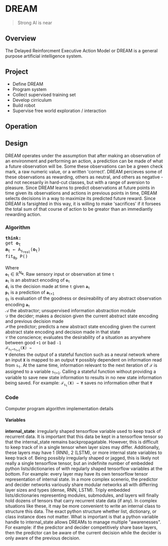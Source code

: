 DREAM
=======

> Strong AI is near

## Overview

The Delayed Reinforcment Executive Action Model or DREAM is a general purpose artificial intelligence system.


## Project

- Define DREAM
- Program system
- Collect supervised training set
- Develop cirriculum
- Build robot
- Supervise free world exploration / interaction

## Operation

## Design
DREAM operates under the assumption that after making an observation of an environment and performing an action, a prediction can be made of what a future observation will be. Some these observations can be a green check mark, a raw numeric value, or a written 'correct'. DREAM percieves some of these observations as rewarding, others as neutral, and others as negative - and not necesarily in hard-cut classes, but with a range of aversion to pleasure. Since DREAM learns to predict observations at future points in time given its observations and actions in previous points in time, DREAM selects decisions in a way to maximize its predicted future reward. Since DREAM is farsighted in this way, it is willing to make 'sacrifices' if it forsees the total sum of that course of action to be greator than an immediantly rewarding action.

### Algorithm

<pre>
<b>think:</b>  
get <b>o</b><sub>t</sub>
<b>a</b><sub>t</sub> &larr; A<sub>s<sub>real</sub></sub>(<b>o</b><sub>t</sub>)
fit<sub>&theta;<sub>P</sub></sub> P()
</pre>

Where  
<code><b>o</b><sub>t</sub></code> &isin; &Ropf;<sup>N<sub><b>o</b></sub></sup>. Raw sensory input or observation at time `t`  
<code><b>a</b><sub>t</sub></code> is an abstract encoding of <code><b>o</b><sub>t</sub></code>  
<code><b>d</b><sub>t</sub></code> is the decision made at time `t` given <code><b>a</b><sub>t</sub></code>  
<code><b>p</b><sub>t</sub></code> is a prediction of <code><b>a</b><sub>t+1</sub></code>  
<code>g<sub>t</sub></code> is evaluation of the goodness or desireability of any abstract observation encoding <code><b>a</b><sub>t</sub></code>  
<code>&Ascr;</code> the abstractor; unsupervised information abstraction module   
<code>&Dscr;</code> the decider; makes a decision given the current abstract state encoding and previous decision made  
<code>&Pscr;</code> the predictor; predicts a new abstract state encoding given the current abstract state encoding and decision made in that state  
<code>&Cscr;</code> the conscience; evaluates the desirability of a situation as anywhere between good `+1` or bad `-1`  
<code>&Fscr;<sub>s<sub>t</sub>&rarr;s<sub>t+1</sub></sub>(<b>X</b>) &rarr; <b>Y</b></code> denotes the output of a stateful function such as a neural network where an input <code><b>X</b></code> is mapped to an output <code><b>Y</b></code> possibly dependent on information read from <code>s<sub>t</sub></code>. At the same time, information relevant to the next iteration of <code>&Fscr;</code> is assigned to a variable <code>s<sub>t+1</sub></code>. Calling a stateful function without providing a variable to save new state information to results in no new state information being saved. For example: <code>&Fscr;<sub>s<sub>t</sub></sub>(<b>X</b>) &rarr; <b>Y</b></code> saves no information other that <code><b>Y</b></code> 

### Code

Computer program algorithm implementation details

#### Variables

**internal_state**: irregularly shaped tensorflow variable used to keep track of recurrent data. It is important that this data be kept in a tensorflow tensor so that the internal_state remains backpropagatable. However, this is difficult to keep track of in a single tensor when layer sizes may differ. Additionally, these layers may have 1 (RNN), 2 (LSTM), or more internal state variables to keep track of. Being possibly irregularly shaped or jagged, this is likely not really a single tensorflow tensor, but an indefinite number of embedded python lists/dictionaries of with regularly shaped tensorflow variables at the bottom. For example: every layer may have its own tensorflow tensor representation of internal state. In a more complex scenerio, the predictor and decider networks variously share modular networks all with differring layer sizes and types (dense, RNN, LSTM). Triply embedded lists/dictionaries representing modules, submodules, and layers will finally hold dozens of tensors that carry recurrent state data (if any). In complex situations like these, it may be more convenient to write an internal class to structure this data. The exact python structure whether list, dictionary, or class instance does not matter. What is important is that a python variable handle to internal_state allows DREAMs to manage multiple "awarenesses". For example: if the predictor and decider competitively share base layers, then the predictor can be aware of the current decision while the decider is only aware of the previous decision.